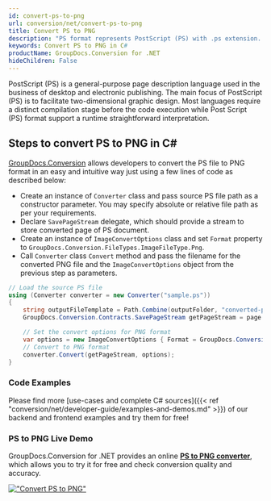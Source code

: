 ```yaml
---
id: convert-ps-to-png
url: conversion/net/convert-ps-to-png
title: Convert PS to PNG
description: "PS format represents PostScript (PS) with .ps extension. Learn how to convert PS to PNG file programmatically in C# language using GroupDocs.Conversion for .NET library."
keywords: Convert PS to PNG in C#
productName: GroupDocs.Conversion for .NET
hideChildren: False
---
```


PostScript (PS) is a general-purpose page description language used in the business of desktop and electronic publishing. The main focus of PostScript (PS) is to facilitate two-dimensional graphic design. Most languages require a distinct compilation stage before the code execution while Post Script (PS) format support a runtime straightforward interpretation.

## Steps to convert PS to PNG in C#

[GroupDocs.Conversion](https://products.groupdocs.com/conversion/net) allows developers to convert the PS file to PNG format in an easy and intuitive way just using a few lines of code as described below:

* Create an instance of `Converter` class and pass source PS file path as a constructor parameter. You may specify absolute or relative file path as per your requirements. 
* Declare `SavePageStream` delegate, which should provide a stream to store converted page of PS document.
* Create an instance of `ImageConvertOptions` class and set `Format` property to `GroupDocs.Conversion.FileTypes.ImageFileType.Png`.
* Call `Converter` class `Convert` method and pass the filename for the converted PNG file and the `ImageConvertOptions` object from the previous step as parameters.

```csharp
// Load the source PS file
using (Converter converter = new Converter("sample.ps"))
{
    string outputFileTemplate = Path.Combine(outputFolder, "converted-page-{0}.png");
    GroupDocs.Conversion.Contracts.SavePageStream getPageStream = page => new FileStream(string.Format(outputFileTemplate, page), FileMode.Create);

    // Set the convert options for PNG format
    var options = new ImageConvertOptions { Format = GroupDocs.Conversion.FileTypes.ImageFileType.Png };   
    // Convert to PNG format
    converter.Convert(getPageStream, options);
}
```

### Code Examples

Please find more [use-cases and complete C# sources]({{< ref "conversion/net/developer-guide/examples-and-demos.md" >}}) of our backend and frontend examples and try them for free!

### PS to PNG Live Demo

GroupDocs.Conversion for .NET provides an online [**PS to PNG converter**](https://products.groupdocs.app/conversion/ps-to-png), which allows you to try it for free and check conversion quality and accuracy.

[!["Convert PS to PNG"](conversion/net/images/convert-to-png/convert-ps-to-png.png)](https://products.groupdocs.app/conversion/ps-to-png)